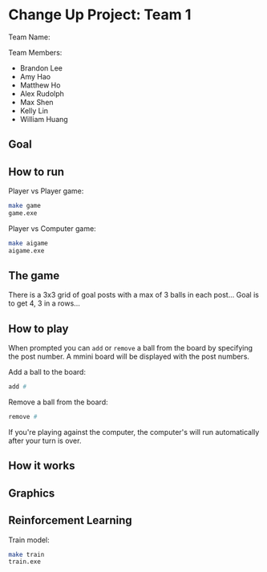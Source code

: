 # Change Up Project: Team 1

Team Name: <br/>

Team Members: <br/>
- Brandon Lee 
- Amy Hao
- Matthew Ho
- Alex Rudolph
- Max Shen
- Kelly Lin
- William Huang

## Goal

## How to run

Player vs Player game:
```bash 
make game
game.exe
```

Player vs Computer game:
```bash 
make aigame
aigame.exe
```

## The game

There is a 3x3 grid of goal posts with a max of 3 balls in each post...
Goal is to get 4, 3 in a rows...

## How to play

When prompted you can `add` or `remove` a ball from the board by specifying the post number. A mmini board will be displayed with the post numbers.

Add a ball to the board:

```bash
add #
```

Remove a ball from the board:

```bash
remove #
```

If you're playing against the computer, the computer's will run automatically after your turn is over.

## How it works

## Graphics

## Reinforcement Learning

Train model:
```bash
make train
train.exe
```
